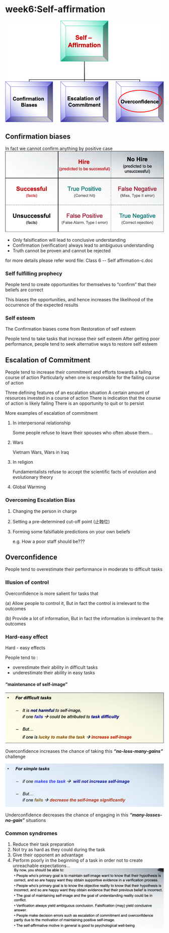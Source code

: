 # week6:Self-affirmation
![alt text](image.png)
## Confirmation biases

In fact we cannot confirm anything by positive case
![alt text](image-1.png)

- Only falsification will lead to conclusive understanding
- Confirmation (verification) always lead to ambiguous understanding
- Truth cannot be proven and cannot be rejected

for more details please refer word file: Class 6 -- Self affirmation-c.doc

### Self fulfilling prophecy
People tend to create opportunities for themselves to “confirm” that their beliefs are correct

This biases the opportunities, and hence increases the likelihood of the occurrence of the expected results

### Self esteem 

The Confirmation biases come from Restoration of self esteem

People tend to take tasks that increase their self esteem
After getting poor performance, people tend to seek alternative ways to restore self esteem 

## Escalation of Commitment 
People tend to increase their commitment and efforts towards a failing course of action
Particularly when one is responsible for the failing course of action

Three defining features of an escalation situation
A certain amount of resources invested in a course of action
There is indication that the course of action is likely failing
There is an opportunity to quit or to persist

More examples of escalation of commitment

1. In interpersonal relationship

    Some people refuse to leave their spouses who often abuse them…

2. Wars
    
    Vietnam Wars, Wars in Iraq

3. In religion

    Fundamentalists refuse to accept the scientific facts of evolution and evolutionary theory

4. Global Warming 

### Overcoming Escalation Bias

1. Changing the person in charge

2. Setting a pre-determined cut-off point (止蝕位)

3. Forming some falsifiable predictions on your own beliefs

    e.g. How a poor staff should be???


## Overconfidence

People tend to overestimate their performance  in moderate to difficult tasks


### Illusion of control

Overconfidence is more salient for tasks that
    
(a) Allow people to control it, But in fact the control is irrelevant to the outcomes
    
(b) Provide a lot of information, But in fact the information is irrelevant to the outcomes

### Hard-easy effect 

Hard - easy effects

People tend to :
- overestimate their ability in difficult tasks
- underestimate their ability in easy tasks

#### “maintenance of self-image”
![alt text](image-2.png)

Overconfidence increases the chance of taking this ***“no-loss-many-gains”*** challenge

![alt text](image-3.png)

Underconfidence decreases the chance of engaging in this ***“many-losses-no-gain”*** situations

### Common syndromes

1. Reduce their task preparation
2. Not try as hard as they could during the task
3. Give their opponent an advantage
4. Perform poorly in the beginning of a task in order not to create unreachable expectations…
![alt text](image-4.png)